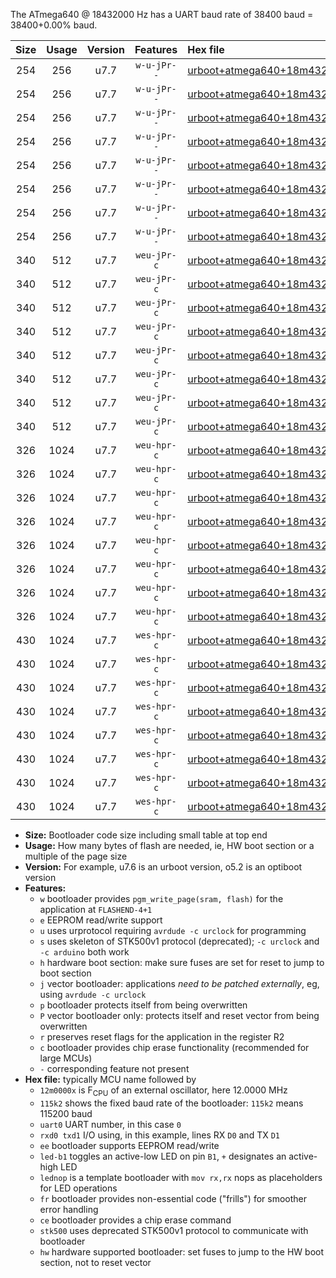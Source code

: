 The ATmega640 @ 18432000 Hz has a UART baud rate of 38400 baud = 38400+0.00% baud.

|Size|Usage|Version|Features|Hex file|
|:-:|:-:|:-:|:-:|:--|
|254|256|u7.7|`w-u-jPr--`|[urboot+atmega640+18m4320x+++38k4_uart0_rxe0_txe1_led+b7_fr.hex](https://raw.githubusercontent.com/stefanrueger/urboot.hex/main/mcus/atmega640/external_oscillator/fcpu+18m4320_Hz/br+++38k4_bps/urboot+atmega640+18m4320x+++38k4_uart0_rxe0_txe1_led+b7_fr.hex)|
|254|256|u7.7|`w-u-jPr--`|[urboot+atmega640+18m4320x+++38k4_uart0_rxe0_txe1_lednop_fr.hex](https://raw.githubusercontent.com/stefanrueger/urboot.hex/main/mcus/atmega640/external_oscillator/fcpu+18m4320_Hz/br+++38k4_bps/urboot+atmega640+18m4320x+++38k4_uart0_rxe0_txe1_lednop_fr.hex)|
|254|256|u7.7|`w-u-jPr--`|[urboot+atmega640+18m4320x+++38k4_uart1_rxd2_txd3_led+b7_fr.hex](https://raw.githubusercontent.com/stefanrueger/urboot.hex/main/mcus/atmega640/external_oscillator/fcpu+18m4320_Hz/br+++38k4_bps/urboot+atmega640+18m4320x+++38k4_uart1_rxd2_txd3_led+b7_fr.hex)|
|254|256|u7.7|`w-u-jPr--`|[urboot+atmega640+18m4320x+++38k4_uart1_rxd2_txd3_lednop_fr.hex](https://raw.githubusercontent.com/stefanrueger/urboot.hex/main/mcus/atmega640/external_oscillator/fcpu+18m4320_Hz/br+++38k4_bps/urboot+atmega640+18m4320x+++38k4_uart1_rxd2_txd3_lednop_fr.hex)|
|254|256|u7.7|`w-u-jPr--`|[urboot+atmega640+18m4320x+++38k4_uart2_rxh0_txh1_led+b7_fr.hex](https://raw.githubusercontent.com/stefanrueger/urboot.hex/main/mcus/atmega640/external_oscillator/fcpu+18m4320_Hz/br+++38k4_bps/urboot+atmega640+18m4320x+++38k4_uart2_rxh0_txh1_led+b7_fr.hex)|
|254|256|u7.7|`w-u-jPr--`|[urboot+atmega640+18m4320x+++38k4_uart2_rxh0_txh1_lednop_fr.hex](https://raw.githubusercontent.com/stefanrueger/urboot.hex/main/mcus/atmega640/external_oscillator/fcpu+18m4320_Hz/br+++38k4_bps/urboot+atmega640+18m4320x+++38k4_uart2_rxh0_txh1_lednop_fr.hex)|
|254|256|u7.7|`w-u-jPr--`|[urboot+atmega640+18m4320x+++38k4_uart3_rxj0_txj1_led+b7_fr.hex](https://raw.githubusercontent.com/stefanrueger/urboot.hex/main/mcus/atmega640/external_oscillator/fcpu+18m4320_Hz/br+++38k4_bps/urboot+atmega640+18m4320x+++38k4_uart3_rxj0_txj1_led+b7_fr.hex)|
|254|256|u7.7|`w-u-jPr--`|[urboot+atmega640+18m4320x+++38k4_uart3_rxj0_txj1_lednop_fr.hex](https://raw.githubusercontent.com/stefanrueger/urboot.hex/main/mcus/atmega640/external_oscillator/fcpu+18m4320_Hz/br+++38k4_bps/urboot+atmega640+18m4320x+++38k4_uart3_rxj0_txj1_lednop_fr.hex)|
|340|512|u7.7|`weu-jPr-c`|[urboot+atmega640+18m4320x+++38k4_uart0_rxe0_txe1_ee_led+b7_fr_ce.hex](https://raw.githubusercontent.com/stefanrueger/urboot.hex/main/mcus/atmega640/external_oscillator/fcpu+18m4320_Hz/br+++38k4_bps/urboot+atmega640+18m4320x+++38k4_uart0_rxe0_txe1_ee_led+b7_fr_ce.hex)|
|340|512|u7.7|`weu-jPr-c`|[urboot+atmega640+18m4320x+++38k4_uart0_rxe0_txe1_ee_lednop_fr_ce.hex](https://raw.githubusercontent.com/stefanrueger/urboot.hex/main/mcus/atmega640/external_oscillator/fcpu+18m4320_Hz/br+++38k4_bps/urboot+atmega640+18m4320x+++38k4_uart0_rxe0_txe1_ee_lednop_fr_ce.hex)|
|340|512|u7.7|`weu-jPr-c`|[urboot+atmega640+18m4320x+++38k4_uart1_rxd2_txd3_ee_led+b7_fr_ce.hex](https://raw.githubusercontent.com/stefanrueger/urboot.hex/main/mcus/atmega640/external_oscillator/fcpu+18m4320_Hz/br+++38k4_bps/urboot+atmega640+18m4320x+++38k4_uart1_rxd2_txd3_ee_led+b7_fr_ce.hex)|
|340|512|u7.7|`weu-jPr-c`|[urboot+atmega640+18m4320x+++38k4_uart1_rxd2_txd3_ee_lednop_fr_ce.hex](https://raw.githubusercontent.com/stefanrueger/urboot.hex/main/mcus/atmega640/external_oscillator/fcpu+18m4320_Hz/br+++38k4_bps/urboot+atmega640+18m4320x+++38k4_uart1_rxd2_txd3_ee_lednop_fr_ce.hex)|
|340|512|u7.7|`weu-jPr-c`|[urboot+atmega640+18m4320x+++38k4_uart2_rxh0_txh1_ee_led+b7_fr_ce.hex](https://raw.githubusercontent.com/stefanrueger/urboot.hex/main/mcus/atmega640/external_oscillator/fcpu+18m4320_Hz/br+++38k4_bps/urboot+atmega640+18m4320x+++38k4_uart2_rxh0_txh1_ee_led+b7_fr_ce.hex)|
|340|512|u7.7|`weu-jPr-c`|[urboot+atmega640+18m4320x+++38k4_uart2_rxh0_txh1_ee_lednop_fr_ce.hex](https://raw.githubusercontent.com/stefanrueger/urboot.hex/main/mcus/atmega640/external_oscillator/fcpu+18m4320_Hz/br+++38k4_bps/urboot+atmega640+18m4320x+++38k4_uart2_rxh0_txh1_ee_lednop_fr_ce.hex)|
|340|512|u7.7|`weu-jPr-c`|[urboot+atmega640+18m4320x+++38k4_uart3_rxj0_txj1_ee_led+b7_fr_ce.hex](https://raw.githubusercontent.com/stefanrueger/urboot.hex/main/mcus/atmega640/external_oscillator/fcpu+18m4320_Hz/br+++38k4_bps/urboot+atmega640+18m4320x+++38k4_uart3_rxj0_txj1_ee_led+b7_fr_ce.hex)|
|340|512|u7.7|`weu-jPr-c`|[urboot+atmega640+18m4320x+++38k4_uart3_rxj0_txj1_ee_lednop_fr_ce.hex](https://raw.githubusercontent.com/stefanrueger/urboot.hex/main/mcus/atmega640/external_oscillator/fcpu+18m4320_Hz/br+++38k4_bps/urboot+atmega640+18m4320x+++38k4_uart3_rxj0_txj1_ee_lednop_fr_ce.hex)|
|326|1024|u7.7|`weu-hpr-c`|[urboot+atmega640+18m4320x+++38k4_uart0_rxe0_txe1_ee_led+b7_fr_ce_hw.hex](https://raw.githubusercontent.com/stefanrueger/urboot.hex/main/mcus/atmega640/external_oscillator/fcpu+18m4320_Hz/br+++38k4_bps/urboot+atmega640+18m4320x+++38k4_uart0_rxe0_txe1_ee_led+b7_fr_ce_hw.hex)|
|326|1024|u7.7|`weu-hpr-c`|[urboot+atmega640+18m4320x+++38k4_uart0_rxe0_txe1_ee_lednop_fr_ce_hw.hex](https://raw.githubusercontent.com/stefanrueger/urboot.hex/main/mcus/atmega640/external_oscillator/fcpu+18m4320_Hz/br+++38k4_bps/urboot+atmega640+18m4320x+++38k4_uart0_rxe0_txe1_ee_lednop_fr_ce_hw.hex)|
|326|1024|u7.7|`weu-hpr-c`|[urboot+atmega640+18m4320x+++38k4_uart1_rxd2_txd3_ee_led+b7_fr_ce_hw.hex](https://raw.githubusercontent.com/stefanrueger/urboot.hex/main/mcus/atmega640/external_oscillator/fcpu+18m4320_Hz/br+++38k4_bps/urboot+atmega640+18m4320x+++38k4_uart1_rxd2_txd3_ee_led+b7_fr_ce_hw.hex)|
|326|1024|u7.7|`weu-hpr-c`|[urboot+atmega640+18m4320x+++38k4_uart1_rxd2_txd3_ee_lednop_fr_ce_hw.hex](https://raw.githubusercontent.com/stefanrueger/urboot.hex/main/mcus/atmega640/external_oscillator/fcpu+18m4320_Hz/br+++38k4_bps/urboot+atmega640+18m4320x+++38k4_uart1_rxd2_txd3_ee_lednop_fr_ce_hw.hex)|
|326|1024|u7.7|`weu-hpr-c`|[urboot+atmega640+18m4320x+++38k4_uart2_rxh0_txh1_ee_led+b7_fr_ce_hw.hex](https://raw.githubusercontent.com/stefanrueger/urboot.hex/main/mcus/atmega640/external_oscillator/fcpu+18m4320_Hz/br+++38k4_bps/urboot+atmega640+18m4320x+++38k4_uart2_rxh0_txh1_ee_led+b7_fr_ce_hw.hex)|
|326|1024|u7.7|`weu-hpr-c`|[urboot+atmega640+18m4320x+++38k4_uart2_rxh0_txh1_ee_lednop_fr_ce_hw.hex](https://raw.githubusercontent.com/stefanrueger/urboot.hex/main/mcus/atmega640/external_oscillator/fcpu+18m4320_Hz/br+++38k4_bps/urboot+atmega640+18m4320x+++38k4_uart2_rxh0_txh1_ee_lednop_fr_ce_hw.hex)|
|326|1024|u7.7|`weu-hpr-c`|[urboot+atmega640+18m4320x+++38k4_uart3_rxj0_txj1_ee_led+b7_fr_ce_hw.hex](https://raw.githubusercontent.com/stefanrueger/urboot.hex/main/mcus/atmega640/external_oscillator/fcpu+18m4320_Hz/br+++38k4_bps/urboot+atmega640+18m4320x+++38k4_uart3_rxj0_txj1_ee_led+b7_fr_ce_hw.hex)|
|326|1024|u7.7|`weu-hpr-c`|[urboot+atmega640+18m4320x+++38k4_uart3_rxj0_txj1_ee_lednop_fr_ce_hw.hex](https://raw.githubusercontent.com/stefanrueger/urboot.hex/main/mcus/atmega640/external_oscillator/fcpu+18m4320_Hz/br+++38k4_bps/urboot+atmega640+18m4320x+++38k4_uart3_rxj0_txj1_ee_lednop_fr_ce_hw.hex)|
|430|1024|u7.7|`wes-hpr-c`|[urboot+atmega640+18m4320x+++38k4_uart0_rxe0_txe1_ee_led+b7_fr_ce_stk500_hw.hex](https://raw.githubusercontent.com/stefanrueger/urboot.hex/main/mcus/atmega640/external_oscillator/fcpu+18m4320_Hz/br+++38k4_bps/urboot+atmega640+18m4320x+++38k4_uart0_rxe0_txe1_ee_led+b7_fr_ce_stk500_hw.hex)|
|430|1024|u7.7|`wes-hpr-c`|[urboot+atmega640+18m4320x+++38k4_uart0_rxe0_txe1_ee_lednop_fr_ce_stk500_hw.hex](https://raw.githubusercontent.com/stefanrueger/urboot.hex/main/mcus/atmega640/external_oscillator/fcpu+18m4320_Hz/br+++38k4_bps/urboot+atmega640+18m4320x+++38k4_uart0_rxe0_txe1_ee_lednop_fr_ce_stk500_hw.hex)|
|430|1024|u7.7|`wes-hpr-c`|[urboot+atmega640+18m4320x+++38k4_uart1_rxd2_txd3_ee_led+b7_fr_ce_stk500_hw.hex](https://raw.githubusercontent.com/stefanrueger/urboot.hex/main/mcus/atmega640/external_oscillator/fcpu+18m4320_Hz/br+++38k4_bps/urboot+atmega640+18m4320x+++38k4_uart1_rxd2_txd3_ee_led+b7_fr_ce_stk500_hw.hex)|
|430|1024|u7.7|`wes-hpr-c`|[urboot+atmega640+18m4320x+++38k4_uart1_rxd2_txd3_ee_lednop_fr_ce_stk500_hw.hex](https://raw.githubusercontent.com/stefanrueger/urboot.hex/main/mcus/atmega640/external_oscillator/fcpu+18m4320_Hz/br+++38k4_bps/urboot+atmega640+18m4320x+++38k4_uart1_rxd2_txd3_ee_lednop_fr_ce_stk500_hw.hex)|
|430|1024|u7.7|`wes-hpr-c`|[urboot+atmega640+18m4320x+++38k4_uart2_rxh0_txh1_ee_led+b7_fr_ce_stk500_hw.hex](https://raw.githubusercontent.com/stefanrueger/urboot.hex/main/mcus/atmega640/external_oscillator/fcpu+18m4320_Hz/br+++38k4_bps/urboot+atmega640+18m4320x+++38k4_uart2_rxh0_txh1_ee_led+b7_fr_ce_stk500_hw.hex)|
|430|1024|u7.7|`wes-hpr-c`|[urboot+atmega640+18m4320x+++38k4_uart2_rxh0_txh1_ee_lednop_fr_ce_stk500_hw.hex](https://raw.githubusercontent.com/stefanrueger/urboot.hex/main/mcus/atmega640/external_oscillator/fcpu+18m4320_Hz/br+++38k4_bps/urboot+atmega640+18m4320x+++38k4_uart2_rxh0_txh1_ee_lednop_fr_ce_stk500_hw.hex)|
|430|1024|u7.7|`wes-hpr-c`|[urboot+atmega640+18m4320x+++38k4_uart3_rxj0_txj1_ee_led+b7_fr_ce_stk500_hw.hex](https://raw.githubusercontent.com/stefanrueger/urboot.hex/main/mcus/atmega640/external_oscillator/fcpu+18m4320_Hz/br+++38k4_bps/urboot+atmega640+18m4320x+++38k4_uart3_rxj0_txj1_ee_led+b7_fr_ce_stk500_hw.hex)|
|430|1024|u7.7|`wes-hpr-c`|[urboot+atmega640+18m4320x+++38k4_uart3_rxj0_txj1_ee_lednop_fr_ce_stk500_hw.hex](https://raw.githubusercontent.com/stefanrueger/urboot.hex/main/mcus/atmega640/external_oscillator/fcpu+18m4320_Hz/br+++38k4_bps/urboot+atmega640+18m4320x+++38k4_uart3_rxj0_txj1_ee_lednop_fr_ce_stk500_hw.hex)|

- **Size:** Bootloader code size including small table at top end
- **Usage:** How many bytes of flash are needed, ie, HW boot section or a multiple of the page size
- **Version:** For example, u7.6 is an urboot version, o5.2 is an optiboot version
- **Features:**
  + `w` bootloader provides `pgm_write_page(sram, flash)` for the application at `FLASHEND-4+1`
  + `e` EEPROM read/write support
  + `u` uses urprotocol requiring `avrdude -c urclock` for programming
  + `s` uses skeleton of STK500v1 protocol (deprecated); `-c urclock` and `-c arduino` both work
  + `h` hardware boot section: make sure fuses are set for reset to jump to boot section
  + `j` vector bootloader: applications *need to be patched externally*, eg, using `avrdude -c urclock`
  + `p` bootloader protects itself from being overwritten
  + `P` vector bootloader only: protects itself and reset vector from being overwritten
  + `r` preserves reset flags for the application in the register R2
  + `c` bootloader provides chip erase functionality (recommended for large MCUs)
  + `-` corresponding feature not present
- **Hex file:** typically MCU name followed by
  + `12m0000x` is F<sub>CPU</sub> of an external oscillator, here 12.0000 MHz
  + `115k2` shows the fixed baud rate of the bootloader: `115k2` means 115200 baud
  + `uart0` UART number, in this case `0`
  + `rxd0 txd1` I/O using, in this example, lines RX `D0` and TX `D1`
  + `ee` bootloader supports EEPROM read/write
  + `led-b1` toggles an active-low LED on pin `B1`, `+` designates an active-high LED
  + `lednop` is a template bootloader with `mov rx,rx` nops as placeholders for LED operations
  + `fr` bootloader provides non-essential code ("frills") for smoother error handling
  + `ce` bootloader provides a chip erase command
  + `stk500` uses deprecated STK500v1 protocol to communicate with bootloader
  + `hw` hardware supported bootloader: set fuses to jump to the HW boot section, not to reset vector
